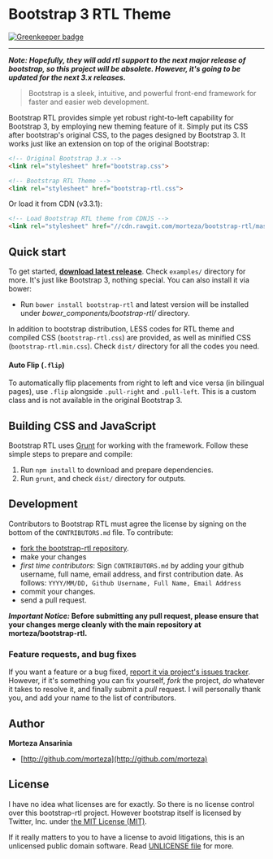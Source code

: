 # Bootstrap 3 RTL Theme

[![Greenkeeper badge](https://badges.greenkeeper.io/slang-group/bootstrap-rtl.svg)](https://greenkeeper.io/)

---

***Note: Hopefully, they will add rtl support to the next major release of bootstrap, so this project will be absolete. However, it's going to be updated for the next 3.x releases.***

> Bootstrap is a sleek, intuitive, and powerful front-end framework for faster and easier web development.


Bootstrap RTL provides simple yet robust right-to-left capability for Bootstrap 3, by employing new theming feature of it. Simply put its CSS after bootstrap's original CSS, to the pages designed by Bootstrap 3. It works just like an extension on top of the original Bootstrap:

```html
<!-- Original Bootstrap 3.x -->
<link rel="stylesheet" href="bootstrap.css">

<!-- Bootstrap RTL Theme -->
<link rel="stylesheet" href="bootstrap-rtl.css">
```

Or load it from CDN (v3.3.1):

```html
<!-- Load Bootstrap RTL theme from CDNJS -->
<link rel="stylesheet" href="//cdn.rawgit.com/morteza/bootstrap-rtl/master/dist/cdnjs/3.3.1/css/bootstrap-rtl.min.css">
```

## Quick start

To get started, **[download latest release](https://github.com/morteza/bootstrap-rtl/releases/latest)**. Check `examples/` directory for more. It's just like Bootstrap 3, nothing special. You can also install it via bower:

* Run `bower install bootstrap-rtl` and latest version will be installed under *bower_components/bootstrap-rtl/* directory.

In addition to bootstrap distribution, LESS codes for RTL theme and compiled CSS (`bootstrap-rtl.css`) are provided, as well as minified CSS (`bootstrap-rtl.min.css`). Check `dist/` directory for all the codes you need.

#### Auto Flip (`.flip`)
To automatically flip placements from right to left and vice versa (in bilingual pages), use `.flip` alongside `.pull-right` and `.pull-left`. This is a custom class and is not available in the original Bootstrap 3.

## Building CSS and JavaScript

Bootstrap RTL uses [Grunt](http://gruntjs.com/) for working with the framework. Follow these simple steps to prepare and compile:

1. Run `npm install` to download and prepare dependencies.
2. Run `grunt`, and check `dist/` directory for outputs.

## Development

Contributors to Bootstrap RTL must agree the license by signing on the bottom of the `CONTRIBUTORS.md` file. To contribute:

- [fork the bootstrap-rtl repository](https://github.com/morteza/bootstrap-rtl/fork).
- make your changes
- *first time contributors*: Sign `CONTRIBUTORS.md` by adding your github username, full name, email address, and first contribution date. As follows:
    `YYYY/MM/DD, Github Username, Full Name, Email Address`
- commit your changes.
- send a pull request.


***Important Notice:* Before submitting any pull request, please ensure that your changes merge cleanly with the main repository at morteza/bootstrap-rtl.**


### Feature requests, and bug fixes

If you want a feature or a bug fixed, [report it via project's issues tracker](https://github.com/morteza/bootstrap-rtl/issues). However, if it's something you can fix yourself, *fork* the project, *do* whatever it takes to resolve it, and finally submit a *pull* request. I will personally thank you, and add your name to the list of contributors.

## Author

**Morteza Ansarinia**

+ [http://github.com/morteza](http://github.com/morteza)


## License

I have no idea what licenses are for exactly. So there is no license control over this bootstrap-rtl project. However bootstrap itself is licensed by Twitter, Inc. under [the MIT License (MIT)](LICENSE.bootstrap).

If it really matters to you to have a license to avoid litigations, this is an unlicensed public domain software. Read [UNLICENSE file](UNLICENSE) for more.



